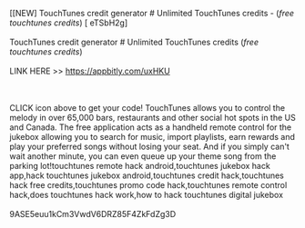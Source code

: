 [[NEW] TouchTunes credit generator # Unlimited TouchTunes credits - (*free touchtunes credits*) [ eTSbH2g]
<br>
<br>TouchTunes credit generator # Unlimited TouchTunes credits (*free touchtunes credits*)
<br>
<br>LINK HERE >> https://appbitly.com/uxHKU

<br>
<br>CLICK  icon above to get your code! TouchTunes allows you to control the melody in over 65,000 bars, restaurants and other social hot spots in the US and Canada.  The free application acts as a handheld remote control for the jukebox allowing you to search for music, import playlists, earn rewards and play your preferred songs without losing your seat.  And if you simply can't wait another minute, you can even queue up your theme song from the parking lot!touchtunes remote hack android,touchtunes jukebox hack app,hack touchtunes jukebox android,touchtunes credit hack,touchtunes hack free credits,touchtunes promo code hack,touchtunes remote control hack,does touchtunes hack work,how to hack touchtunes digital jukebox
<br>
<br>9ASE5euu1kCm3VwdV6DRZ85F4ZkFdZg3D
<br>
